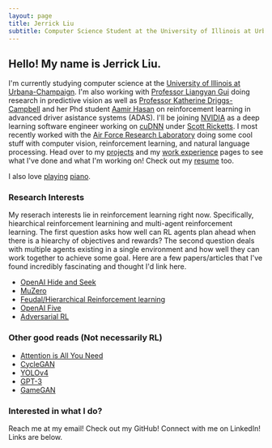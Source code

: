 ```yaml
---
layout: page
title: Jerrick Liu
subtitle: Computer Science Student at the University of Illinois at Urbana-Champaign
---
```


## Hello! My name is Jerrick Liu.

I'm currently studying computer science at the [University of Illinois at Urbana-Champaign](https://cs.illinois.edu/). I'm also working with [Professor Liangyan Gui](https://cs.illinois.edu/about/people/all-faculty/lgui) doing research in predictive vision as well as [Professor Katherine Driggs-Campbell](https://krdc.web.illinois.edu) and her Phd student [Aamir Hasan](https://aamzhas.github.io/) on reinforcement learning in advanced driver asistance systems (ADAS). I'll be joining [NVIDIA](https://www.nvidia.com/en-us/) as a deep learning software engineer working on [cuDNN](https://developer.nvidia.com/cudnn) under [Scott Ricketts](https://www.linkedin.com/in/scott-ricketts-b6a12346/). I most recently worked with the [Air Force Research Laboratory](https://www.afrl.af.mil/) doing some cool stuff with computer vision, reinforcement learning, and natural language processing. Head over to my [projects](projects/projects.html) and my [work experience](work.md) pages to see what I've done and what I'm working on! Check out my [resume](assets/resume/JerrickLiuResume.pdf) too.

I also love [playing](assets/audio/AudioExport.m4a) [piano](assets/audio/AudioExport-2.m4a).

### Research Interests

My reserach interests lie in reinforcement learning right now. Specifically, hiearchical reinforcement learnining and multi-agent reinforcement learning. The first question asks how well can RL agents plan ahead when there is a hiearchy of objectives and rewards? The second question deals with multiple agents existing in a single environment and how well they can work together to achieve some goal. Here are a few papers/articles that I've found incredibly fascinating and thought I'd link here.

- [OpenAI Hide and Seek](https://openai.com/blog/emergent-tool-use/)
- [MuZero](https://deepmind.com/blog/article/muzero-mastering-go-chess-shogi-and-atari-without-rules)
- [Feudal/Hierarchical Reinforcement learning](https://arxiv.org/abs/1703.01161)
- [OpenAI Five](https://openai.com/projects/five/)
- [Adversarial RL](https://openreview.net/pdf?id=HJgEMpVFwB)

### Other good reads (Not necessarily RL)

- [Attention is All You Need](https://arxiv.org/abs/1706.03762)
- [CycleGAN](https://junyanz.github.io/CycleGAN/)
- [YOLOv4](https://arxiv.org/abs/2004.10934)
- [GPT-3](https://arxiv.org/pdf/2005.14165.pdf)
- [GameGAN](https://arxiv.org/pdf/2005.12126.pdf)

### Interested in what I do?

Reach me at my email! Check out my GitHub! Connect with me on LinkedIn! Links are below.

